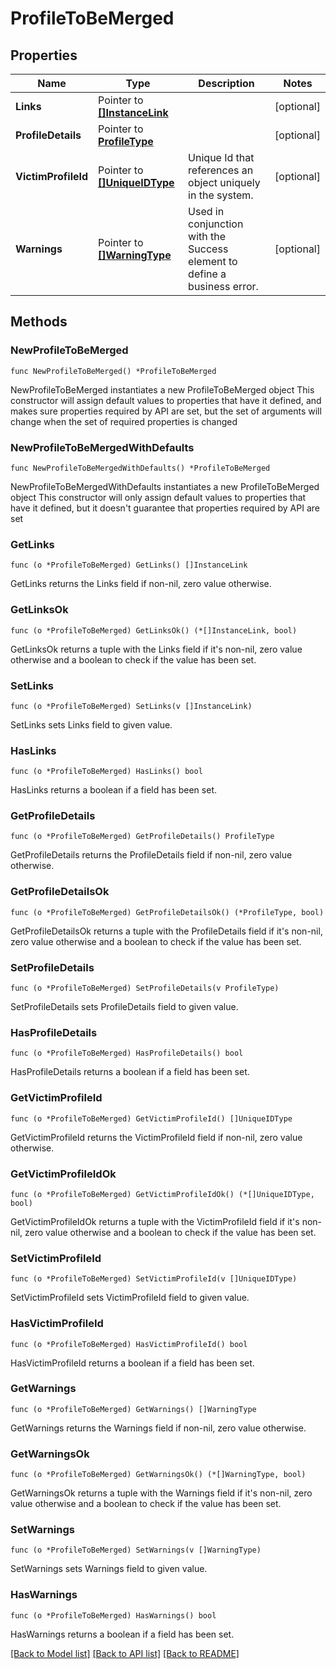 # ProfileToBeMerged

## Properties

Name | Type | Description | Notes
------------ | ------------- | ------------- | -------------
**Links** | Pointer to [**[]InstanceLink**](InstanceLink.md) |  | [optional] 
**ProfileDetails** | Pointer to [**ProfileType**](ProfileType.md) |  | [optional] 
**VictimProfileId** | Pointer to [**[]UniqueIDType**](UniqueIDType.md) | Unique Id that references an object uniquely in the system. | [optional] 
**Warnings** | Pointer to [**[]WarningType**](WarningType.md) | Used in conjunction with the Success element to define a business error. | [optional] 

## Methods

### NewProfileToBeMerged

`func NewProfileToBeMerged() *ProfileToBeMerged`

NewProfileToBeMerged instantiates a new ProfileToBeMerged object
This constructor will assign default values to properties that have it defined,
and makes sure properties required by API are set, but the set of arguments
will change when the set of required properties is changed

### NewProfileToBeMergedWithDefaults

`func NewProfileToBeMergedWithDefaults() *ProfileToBeMerged`

NewProfileToBeMergedWithDefaults instantiates a new ProfileToBeMerged object
This constructor will only assign default values to properties that have it defined,
but it doesn't guarantee that properties required by API are set

### GetLinks

`func (o *ProfileToBeMerged) GetLinks() []InstanceLink`

GetLinks returns the Links field if non-nil, zero value otherwise.

### GetLinksOk

`func (o *ProfileToBeMerged) GetLinksOk() (*[]InstanceLink, bool)`

GetLinksOk returns a tuple with the Links field if it's non-nil, zero value otherwise
and a boolean to check if the value has been set.

### SetLinks

`func (o *ProfileToBeMerged) SetLinks(v []InstanceLink)`

SetLinks sets Links field to given value.

### HasLinks

`func (o *ProfileToBeMerged) HasLinks() bool`

HasLinks returns a boolean if a field has been set.

### GetProfileDetails

`func (o *ProfileToBeMerged) GetProfileDetails() ProfileType`

GetProfileDetails returns the ProfileDetails field if non-nil, zero value otherwise.

### GetProfileDetailsOk

`func (o *ProfileToBeMerged) GetProfileDetailsOk() (*ProfileType, bool)`

GetProfileDetailsOk returns a tuple with the ProfileDetails field if it's non-nil, zero value otherwise
and a boolean to check if the value has been set.

### SetProfileDetails

`func (o *ProfileToBeMerged) SetProfileDetails(v ProfileType)`

SetProfileDetails sets ProfileDetails field to given value.

### HasProfileDetails

`func (o *ProfileToBeMerged) HasProfileDetails() bool`

HasProfileDetails returns a boolean if a field has been set.

### GetVictimProfileId

`func (o *ProfileToBeMerged) GetVictimProfileId() []UniqueIDType`

GetVictimProfileId returns the VictimProfileId field if non-nil, zero value otherwise.

### GetVictimProfileIdOk

`func (o *ProfileToBeMerged) GetVictimProfileIdOk() (*[]UniqueIDType, bool)`

GetVictimProfileIdOk returns a tuple with the VictimProfileId field if it's non-nil, zero value otherwise
and a boolean to check if the value has been set.

### SetVictimProfileId

`func (o *ProfileToBeMerged) SetVictimProfileId(v []UniqueIDType)`

SetVictimProfileId sets VictimProfileId field to given value.

### HasVictimProfileId

`func (o *ProfileToBeMerged) HasVictimProfileId() bool`

HasVictimProfileId returns a boolean if a field has been set.

### GetWarnings

`func (o *ProfileToBeMerged) GetWarnings() []WarningType`

GetWarnings returns the Warnings field if non-nil, zero value otherwise.

### GetWarningsOk

`func (o *ProfileToBeMerged) GetWarningsOk() (*[]WarningType, bool)`

GetWarningsOk returns a tuple with the Warnings field if it's non-nil, zero value otherwise
and a boolean to check if the value has been set.

### SetWarnings

`func (o *ProfileToBeMerged) SetWarnings(v []WarningType)`

SetWarnings sets Warnings field to given value.

### HasWarnings

`func (o *ProfileToBeMerged) HasWarnings() bool`

HasWarnings returns a boolean if a field has been set.


[[Back to Model list]](../README.md#documentation-for-models) [[Back to API list]](../README.md#documentation-for-api-endpoints) [[Back to README]](../README.md)


